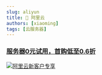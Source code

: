```yaml
---
slug: aliyun
title: 🎁 阿里云
authors: [xiaoming]
tags: [云服务器]
---
```


### [服务器0元试用，首购低至0.6折](https://www.aliyun.com/daily-act/ecs/activity_selection?userCode=wdurgd2z)

[![阿里云新客户专享](/img/promote/540-130.jpg)](https://www.aliyun.com/activity/new?userCode=wdurgd2z)